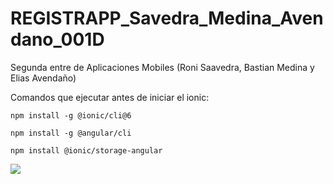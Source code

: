 # REGISTRAPP_Savedra_Medina_Avendano_001D
Segunda entre de Aplicaciones Mobiles (Roni Saavedra, Bastian Medina y Elias Avendaño)

Comandos que ejecutar antes de iniciar el ionic:
```
npm install -g @ionic/cli@6
```
```
npm install -g @angular/cli
```
```
npm install @ionic/storage-angular
```

<img src="https://media3.giphy.com/media/v1.Y2lkPTc5MGI3NjExbWM5MmsyYzN6ejZ4dDlncHRsMWxmd2d4eWo3YXZjYXQ4aGZrZ2NteiZlcD12MV9pbnRlcm5hbF9naWZfYnlfaWQmY3Q9Zw/3oKIPnAiaMCws8nOsE/giphy.gif)https://media3.giphy.com/media/v1.Y2lkPTc5MGI3NjExbWM5MmsyYzN6ejZ4dDlncHRsMWxmd2d4eWo3YXZjYXQ4aGZrZ2NteiZlcD12MV9pbnRlcm5hbF9naWZfYnlfaWQmY3Q9Zw/3oKIPnAiaMCws8nOsE/giphy.gif">
